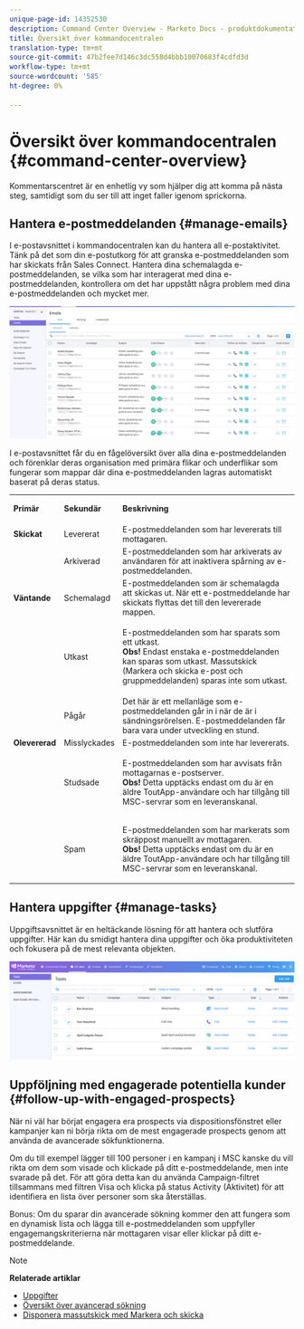 ```yaml
---
unique-page-id: 14352530
description: Command Center Overview - Marketo Docs - produktdokumentation
title: Översikt över kommandocentralen
translation-type: tm+mt
source-git-commit: 47b2fee7d146c3dc558d4bbb10070683f4cdfd3d
workflow-type: tm+mt
source-wordcount: '585'
ht-degree: 0%

---
```



# Översikt över kommandocentralen {#command-center-overview}

Kommentarscentret är en enhetlig vy som hjälper dig att komma på nästa steg, samtidigt som du ser till att inget faller igenom sprickorna.

## Hantera e-postmeddelanden {#manage-emails}

I e-postavsnittet i kommandocentralen kan du hantera all e-postaktivitet. Tänk på det som din e-postutkorg för att granska e-postmeddelanden som har skickats från Sales Connect. Hantera dina schemalagda e-postmeddelanden, se vilka som har interagerat med dina e-postmeddelanden, kontrollera om det har uppstått några problem med dina e-postmeddelanden och mycket mer.

![](assets/command-center-overview-1.png)

I e-postavsnittet får du en fågelöversikt över alla dina e-postmeddelanden och förenklar deras organisation med primära flikar och underflikar som fungerar som mappar där dina e-postmeddelanden lagras automatiskt baserat på deras status.

<table> 
 <colgroup> 
  <col> 
  <col> 
  <col> 
 </colgroup> 
 <tbody> 
  <tr> 
   <td title="Bakgrundsfärg: Grå"><p title=""><strong><span>Primär</span> </strong></p></td> 
   <td title="Bakgrundsfärg: Grå"><p title=""><strong><span>Sekundär</span> </strong></p></td> 
   <td title="Bakgrundsfärg: Grå"><p title=""><strong><span>Beskrivning</span> </strong></p></td> 
  </tr> 
  <tr> 
   <td title="Bakgrundsfärg: Blå"><strong title="">Skickat</strong></td> 
   <td title="Bakgrundsfärg: Blå">Levererat</td> 
   <td title="Bakgrundsfärg: Blå">E-postmeddelanden som har levererats till mottagaren.</td> 
  </tr> 
  <tr> 
   <td title="Bakgrundsfärg: Blå"><br></td> 
   <td title="Bakgrundsfärg: Blå">Arkiverad</td> 
   <td title="Bakgrundsfärg: Blå">E-postmeddelanden som har arkiverats av användaren för att inaktivera spårning av e-postmeddelanden.</td> 
  </tr> 
  <tr> 
   <td title="Bakgrundsfärg: Grå"><strong title="">Väntande</strong></td> 
   <td title="Bakgrundsfärg: Grå">Schemalagd</td> 
   <td title="Bakgrundsfärg: Grå">E-postmeddelanden som är schemalagda att skickas ut. När ett e-postmeddelande har skickats flyttas det till den levererade mappen.</td> 
  </tr> 
  <tr> 
   <td title="Bakgrundsfärg: Grå"><br></td> 
   <td title="Bakgrundsfärg: Grå">Utkast</td> 
   <td title="Bakgrundsfärg: Grå"><p>E-postmeddelanden som har sparats som ett utkast.<br><strong>Obs!</strong> Endast enstaka e-postmeddelanden kan sparas som utkast. Massutskick (Markera och skicka e-post och gruppmeddelanden) sparas inte som utkast.</p></td> 
  </tr> 
  <tr> 
   <td title="Bakgrundsfärg: Grå"><br></td> 
   <td title="Bakgrundsfärg: Grå">Pågår</td> 
   <td title="Bakgrundsfärg: Grå">Det här är ett mellanläge som e-postmeddelanden går in i när de är i sändningsrörelsen. E-postmeddelanden får bara vara under utveckling en stund.</td> 
  </tr> 
  <tr> 
   <td title="Bakgrundsfärg: Blå"><strong title="">Olevererad</strong></td> 
   <td title="Bakgrundsfärg: Blå">Misslyckades</td> 
   <td title="Bakgrundsfärg: Blå">E-postmeddelanden som inte har levererats.</td> 
  </tr> 
  <tr> 
   <td title="Bakgrundsfärg: Blå"><br></td> 
   <td title="Bakgrundsfärg: Blå">Studsade</td> 
   <td title="Bakgrundsfärg: Blå"><p>E-postmeddelanden som har avvisats från mottagarnas e-postserver. <br><strong>Obs!</strong> Detta upptäcks endast om du är en äldre ToutApp-användare och har tillgång till MSC-servrar som en leveranskanal.</p></td> 
  </tr> 
  <tr> 
   <td title="Bakgrundsfärg: Blå"><br></td> 
   <td title="Bakgrundsfärg: Blå">Spam</td> 
   <td title="Bakgrundsfärg: Blå"><p>E-postmeddelanden som har markerats som skräppost manuellt av mottagaren.<br><strong>Obs!</strong> Detta upptäcks endast om du är en äldre ToutApp-användare och har tillgång till MSC-servrar som en leveranskanal.</p></td> 
  </tr> 
 </tbody> 
</table>

## Hantera uppgifter {#manage-tasks}

Uppgiftsavsnittet är en heltäckande lösning för att hantera och slutföra uppgifter. Här kan du smidigt hantera dina uppgifter och öka produktiviteten och fokusera på de mest relevanta objekten.

![](assets/command-center-overview-2.png)

## Uppföljning med engagerade potentiella kunder {#follow-up-with-engaged-prospects}

När ni väl har börjat engagera era prospects via dispositionsfönstret eller kampanjer kan ni börja rikta om de mest engagerade prospects genom att använda de avancerade sökfunktionerna.

Om du till exempel lägger till 100 personer i en kampanj i MSC kanske du vill rikta om dem som visade och klickade på ditt e-postmeddelande, men inte svarade på det. För att göra detta kan du använda Campaign-filtret tillsammans med filtren Visa och klicka på status Activity (Aktivitet) för att identifiera en lista över personer som ska återställas.

Bonus: Om du sparar din avancerade sökning kommer den att fungera som en dynamisk lista och lägga till e-postmeddelanden som uppfyller engagemangskriterierna när mottagaren visar eller klickar på ditt e-postmeddelande.

>[!NOTE]
>
>**Relaterade artiklar**
>
>* [Uppgifter](http://docs.marketo.com/x/qwDb)
>* [Översikt över avancerad sökning](http://docs.marketo.com/x/KQM6Ag)
>* [Disponera massutskick med Markera och skicka](http://docs.marketo.com/x/IgQ6Ag)

>



